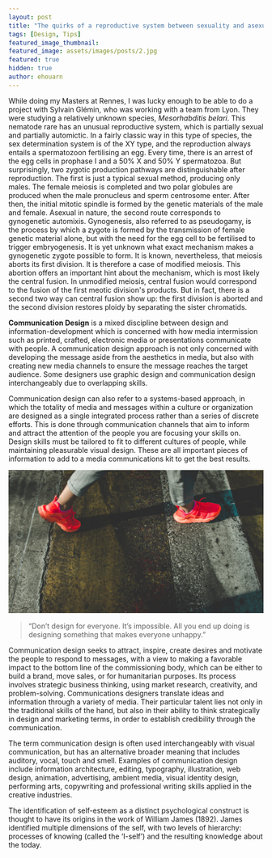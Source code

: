 ```yaml
---
layout: post
title: "The quirks of a reproductive system between sexuality and asexuality"
tags: [Design, Tips]
featured_image_thumbnail:
featured_image: assets/images/posts/2.jpg
featured: true
hidden: true
author: ehouarn
---
```


While doing my Masters at Rennes, I was lucky enough to be able to do a project with Sylvain Glémin, who was working with a team from Lyon. They were studying a relatively unknown species, *Mesorhabditis belari*. This nematode rare has an unusual reproductive system, which is partially sexual and partially automictic. In a fairly classic way in this type of species, the sex determination system is of the XY type, and the reproduction always entails a spermatozoon fertilising an egg. Every time, there is an arrest of the egg cells in prophase I and a 50% X and 50% Y spermatozoa. But surprisingly, two zygotic production pathways are distinguishable after reproduction. The first is just a typical sexual method, producing only males. The female meiosis is completed and two polar globules are produced when the male pronucleus and sperm centrosome enter. After then, the initial mitotic spindle is formed by the genetic materials of the male and female. Asexual in nature, the second route corresponds to gynogenetic automixis. Gynogenesis, also referred to as pseudogamy, is the process by which a zygote is formed by the transmission of female genetic material alone, but with the need for the egg cell to be fertilised to trigger embryogenesis. It is yet unknown what exact mechanism makes a gynogenetic zygote possible to form. It is known, nevertheless, that meiosis aborts its first division. It is therefore a case of modified meiosis. This abortion offers an important hint about the mechanism, which is most likely the central fusion. In unmodified meiosis, central fusion would correspond to the fusion of the first meotic division's products. But in fact, there is a second two way can central fusion show up: the first division is aborted and the second division restores ploidy by separating the sister chromatids.


**Communication Design** is a mixed discipline between design and information-development which is concerned with how media intermission such as printed, crafted, electronic media or presentations communicate with people. A communication design approach is not only concerned with developing the message aside from the aesthetics in media, but also with creating new media channels to ensure the message reaches the target audience. Some designers use graphic design and communication design interchangeably due to overlapping skills.

<!--more-->

Communication design can also refer to a systems-based approach, in which the totality of media and messages within a culture or organization are designed as a single integrated process rather than a series of discrete efforts. This is done through communication channels that aim to inform and attract the attention of the people you are focusing your skills on. Design skills must be tailored to fit to different cultures of people, while maintaining pleasurable visual design. These are all important pieces of information to add to a media communications kit to get the best results.

![](assets/images/posts/21.jpg#wide)

> “Don’t design for everyone. It’s impossible. All you end up doing is designing something that makes everyone unhappy.”

Communication design seeks to attract, inspire, create desires and motivate the people to respond to messages, with a view to making a favorable impact to the bottom line of the commissioning body, which can be either to build a brand, move sales, or for humanitarian purposes. Its process involves strategic business thinking, using market research, creativity, and problem-solving. Communications designers translate ideas and information through a variety of media. Their particular talent lies not only in the traditional skills of the hand, but also in their ability to think strategically in design and marketing terms, in order to establish credibility through the communication.

The term communication design is often used interchangeably with visual communication, but has an alternative broader meaning that includes auditory, vocal, touch and smell. Examples of communication design include information architecture, editing, typography, illustration, web design, animation, advertising, ambient media, visual identity design, performing arts, copywriting and professional writing skills applied in the creative industries.

The identification of self-esteem as a distinct psychological construct is thought to have its origins in the work of William James (1892). James identified multiple dimensions of the self, with two levels of hierarchy: processes of knowing (called the ‘I-self’) and the resulting knowledge about the today.
